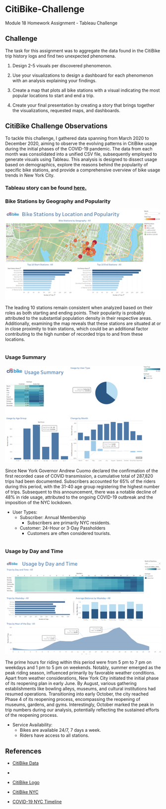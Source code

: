 # CitiBike-Challenge
Module 18 Homework Assignment - Tableau Challenge

## Challenge
The task for this assignment was to aggregate the data found in the CitiBike trip history logs and find two unexpected phenomena.

1. Design 2-5 visuals per discovered phenomenon. 

2. Use your visualizations to design a dashboard for each phenomenon with an analysis explaining your findings. 

3. Create a map that plots all bike stations with a visual indicating the most popular locations to start and end a trip. 

4. Create your final presentation by creating a story that brings together the visualizations, requested maps, and dashboards. 

## CitiBike Challenge Observations
To tackle this challenge, I gathered data spanning from March 2020 to December 2020, aiming to observe the evolving patterns in CitiBike usage during the initial phases of the COVID-19 pandemic. The data from each month was consolidated into a unified CSV file, subsequently employed to generate visuals using Tableau. This analysis is designed to dissect usage based on demographics, explore the reasons behind the popularity of specific bike stations, and provide a comprehensive overview of bike usage trends in New York City.

### Tableau story can be found [here.](https://public.tableau.com/views/CitiBikeChallenge_17056298633890/CitiBikeAnalysisObservations?:language=en-US&:display_count=n&:origin=viz_share_link)

### Bike Stations by Geography and Popularity
![Bike Stations Map](Images/Bike%20Station%20Map.png)

The leading 10 stations remain consistent when analyzed based on their roles as both starting and ending points. Their popularity is probably attributed to the substantial population density in their respective areas. Additionally, examining the map reveals that these stations are situated at or in close proximity to train stations, which could be an additional factor contributing to the high number of recorded trips to and from these locations.
#

### Usage Summary
![Usage Summary](Images/Usage%20Summary.png)

Since New York Governor Andrew Cuomo declared the confirmation of the first recorded case of COVID transmission, a cumulative total of 287,820 trips had been documented. Subscribers accounted for 65% of the riders during this period, with the 31-40 age group registering the highest number of trips. Subsequent to this announcement, there was a notable decline of 48% in ride usage, attributed to the ongoing COVID-19 outbreak and the imposition of the NYC lockdown.
* User Types: 
    * Subscriber: Annual Membership
        * Subscribers are primarily NYC residents.
    * Customer: 24-Hour or 3-Day Passholders
        * Customers are often considered tourists.
#

### Usage by Day and Time
![Usage by Day and Time](Images/Usage%20by%20Day%20and%20Time.png)

The prime hours for riding within this period were from 5 pm to 7 pm on weekdays and 1 pm to 5 pm on weekends. Notably, summer emerged as the peak riding season, influenced primarily by favorable weather conditions. Apart from weather considerations, New York City initiated the initial phase of its reopening plan in early June. By August, various gathering establishments like bowling alleys, museums, and cultural institutions had resumed operations. Transitioning into early October, the city reached Phase 4 of its reopening process, encompassing the reopening of museums, gardens, and gyms. Interestingly, October marked the peak in trip numbers during our analysis, potentially reflecting the sustained efforts of the reopening process.
* Service Availability:
    * Bikes are available 24/7, 7 days a week.
    * Riders have access to all stations.

## References
* [CitiBike Data](https://citibikenyc.com/system-data)
* 
* [CitiBike Logo](https://images.search.yahoo.com/search/images?p=citibike+logo&fr=mcafee&type=E210US105G0&imgurl=http%3A%2F%2Fallvectorlogo.com%2Fimg%2F2017%2F07%2Fciti-bike-logo.png#id=0&iurl=http%3A%2F%2Fallvectorlogo.com%2Fimg%2F2017%2F07%2Fciti-bike-logo.png&action=click)

* [CitiBike NYC](https://citibikenyc.com/homepage)

* [COVID-19 NYC Timeline](https://en.wikipedia.org/wiki/Timeline_of_the_COVID-19_pandemic_in_New_York_City#2021)
